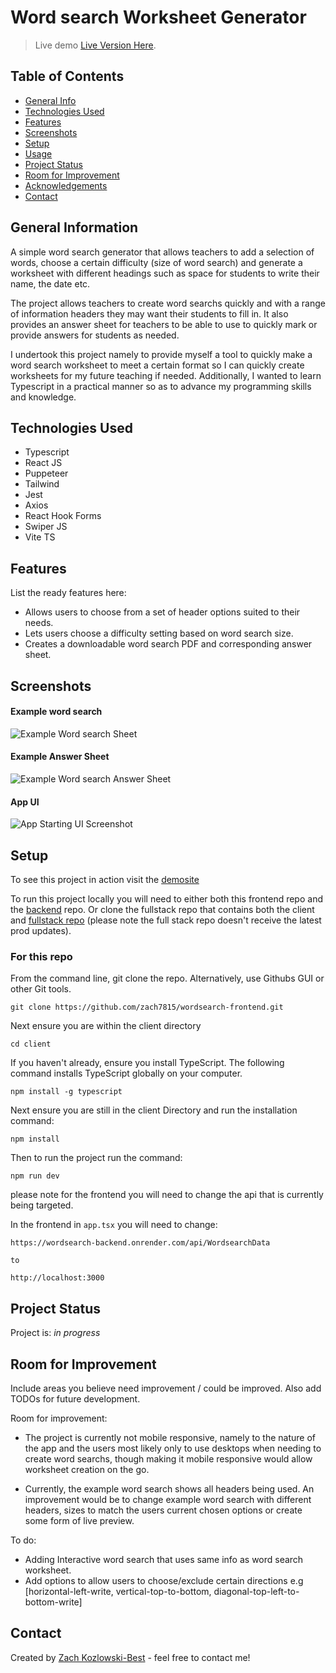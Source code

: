 # Word search Worksheet Generator

> Live demo [Live Version Here](https://wordsearch-frontend.onrender.com/). <!-- If you have the project hosted somewhere, include the link here. -->

## Table of Contents

- [General Info](#general-information)
- [Technologies Used](#technologies-used)
- [Features](#features)
- [Screenshots](#screenshots)
- [Setup](#setup)
- [Usage](#usage)
- [Project Status](#project-status)
- [Room for Improvement](#room-for-improvement)
- [Acknowledgements](#acknowledgements)
- [Contact](#contact)
<!-- * [License](#license) -->

## General Information

A simple word search generator that allows teachers to add a selection of words, choose a certain difficulty (size of word search) and generate a worksheet with different headings such as space for students to write their name, the date etc.

The project allows teachers to create word searchs quickly and with a range of information headers they may want their students to fill in. It also provides an answer sheet for teachers to be able to use to quickly mark or provide answers for students as needed.

I undertook this project namely to provide myself a tool to quickly make a word search worksheet to meet a certain format so I can quickly create worksheets for my future teaching if needed. Additionally, I wanted to learn Typescript in a practical manner so as to advance my programming skills and knowledge.

## Technologies Used

- Typescript
- React JS
- Puppeteer
- Tailwind
- Jest
- Axios
- React Hook Forms
- Swiper JS
- Vite TS

## Features

List the ready features here:

- Allows users to choose from a set of header options suited to their needs.
- Lets users choose a difficulty setting based on word search size.
- Creates a downloadable word search PDF and corresponding answer sheet.

## Screenshots

#### Example word search

![Example Word search Sheet](client/public/Example-Wordsearch.jpg)

#### Example Answer Sheet

![Example Word search Answer Sheet](client/public/Example-Answers.jpg)

#### App UI

![App Starting UI Screenshot](client/public/Wordsearch-Gen-App-Screenshot.png)

## Setup

To see this project in action visit the [demosite](https://wordsearch-frontend.onrender.com/)

To run this project locally you will need to either both this frontend repo and the [backend](https://github.com/zach7815/wordsearch-backend) repo. Or clone the fullstack repo that contains both the client and [fullstack repo](https://github.com/zach7815/wordSearchGenerator/) (please note the full stack repo doesn't receive the latest prod updates).

### For this repo

From the command line, git clone the repo. Alternatively, use Githubs GUI or other Git tools.

```
git clone https://github.com/zach7815/wordsearch-frontend.git
```

Next ensure you are within the client directory

```
cd client
```

If you haven't already, ensure you install TypeScript. The following command installs TypeScript globally on your computer.

```
npm install -g typescript
```

Next ensure you are still in the client Directory and run the installation command:

```
npm install
```

Then to run the project run the command:

```
npm run dev
```

please note for the frontend you will need to change the api that is currently being targeted.

In the frontend in `app.tsx` you will need to change:

```
https://wordsearch-backend.onrender.com/api/WordsearchData

to

http://localhost:3000
```

## Project Status

Project is: _in progress_

## Room for Improvement

Include areas you believe need improvement / could be improved. Also add TODOs for future development.

Room for improvement:

- The project is currently not mobile responsive, namely to the nature of the app and the users most likely only to use desktops when needing to create word searchs, though making it mobile responsive would allow worksheet creation on the go.

- Currently, the example word search shows all headers being used. An improvement would be to change example word search with different headers, sizes to match the users current chosen options or create some form of live preview.

To do:

- Adding Interactive word search that uses same info as word search worksheet.
- Add options to allow users to choose/exclude certain directions e.g [horizontal-left-write, vertical-top-to-bottom, diagonal-top-left-to-bottom-write]

## Contact

Created by [Zach Kozlowski-Best](https://zachkb.dev/) - feel free to contact me!

<!-- Optional -->
<!-- ## License -->
<!-- This project is open source and available under the [... License](). -->

<!-- You don't have to include all sections - just the one's relevant to your project -->
